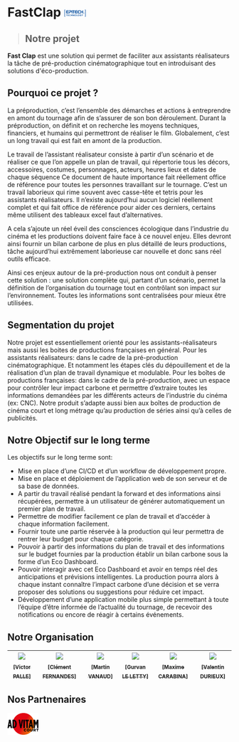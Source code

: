 # FastClap <img width="50" src= "./../assets/epitech-logo.png">

> ## Notre projet

**Fast Clap** est une solution qui permet de faciliter aux assistants réalisateurs la tâche de pré-production cinématographique tout en introduisant des solutions d'éco-production.

## Pourquoi ce projet ?

La préproduction, c’est l’ensemble des démarches et actions à entreprendre en amont du tournage afin de s’assurer de son bon déroulement.
Durant la préproduction, on définit et on recherche les moyens techniques, financiers, et humains qui permettront de réaliser le film. Globalement, c’est un long travail qui est fait en amont de la production.

Le travail de l’assistant réalisateur consiste à partir d’un scénario et de réaliser ce que l’on appelle un plan de travail, qui répertorie tous les décors, accessoires, costumes, personnages, acteurs, heures lieux et dates de chaque séquence Ce document de haute importance fait  réellement office de référence pour toutes les personnes travaillant sur le tournage.
C’est un travail laborieux qui rime souvent avec casse-tête et tetris pour les assistants réalisateurs.
Il n’existe aujourd’hui aucun logiciel réellement complet et qui fait office de référence pour aider ces derniers, certains même utilisent des tableaux excel faut d’alternatives.

A cela s’ajoute un réel éveil des consciences écologique dans l’industrie du cinéma et les productions doivent faire face à ce nouvel enjeu. Elles devront ainsi fournir un bilan carbone de plus en plus détaillé de leurs productions, tâche aujourd’hui extrêmement laborieuse car nouvelle et donc sans réel outils efficace.

Ainsi ces enjeux autour de la pré-production nous ont conduit à penser cette solution : une solution complète qui, partant d’un scénario, permet la définition de l’organisation du tournage tout en contrôlant son impact sur l’environnement. Toutes les informations sont centralisées pour mieux être utilisées.

## Segmentation du projet

Notre projet est essentiellement orienté pour les assistants-réalisateurs mais aussi les boites de productions françaises en général.
Pour les assistants réalisateurs: dans le cadre de la pré-production cinématographique. Et notamment les étapes clés du dépouillement et de la réalisation d’un plan de travail dynamique et modulable.
Pour les boîtes de productions françaises: dans le cadre de la pré-production, avec un espace pour contrôler leur impact carbone et permettre d’extraire toutes les informations demandées par les différents acteurs de l’industrie du cinéma (ex: CNC).  Notre produit s’adapte aussi bien aux boîtes de production de cinéma court et long métrage qu’au production de séries ainsi qu’à celles de publicités.

## Notre Objectif sur le long terme

Les objectifs sur le long terme sont:
- Mise en place d’une CI/CD et d’un workflow de développement propre.
- Mise en place et déploiement de l’application web de son serveur et de sa base de données.
- A partir du travail réalisé pendant la forward et des informations ainsi récupérées, permettre à un utilisateur de générer automatiquement un premier plan de travail.
- Permettre de modifier facilement ce plan de travail et d’accéder à chaque information facilement.
- Fournir toute une partie réservée à la production qui leur permettra de rentrer leur budget pour chaque catégorie.
- Pouvoir à partir des informations du plan de travail et des informations sur le budget fournies par la production établir un bilan carbone sous la forme d’un Eco Dashboard.
- Pouvoir interagir avec cet Eco Dashboard et avoir en temps réel des anticipations et prévisions intelligentes. La production pourra alors à chaque instant connaître l’impact carbone d’une décision et se verra proposer des solutions ou suggestions pour réduire cet impact.
- Développement d’une application mobile plus simple permettant à toute l’équipe d’être informée de l’actualité du tournage, de recevoir des notifications ou encore de réagir à certains événements.

## Notre Organisation

| [<img src="https://github.com/victorpalle.png?size=85" width=85><br><sub>[Victor PALLE]</sub>](https://github.com/victorpalle) | [<img src="https://github.com/Clement-Fernandes.png?size=85" width=85><br><sub>[Clément FERNANDES]</sub>](https://github.com/Clement-Fernandes) | [<img src="https://github.com/martinvanaud.png?size=85" width=85><br><sub>[Martin VANAUD]</sub>](https://github.com/martinvanaud) | [<img src="https://github.com/Gurvan-Le-Letty.png?size=85" width=85><br><sub>[Gurvan LE LETTY]</sub>](https://github.com/Gurvan-Le-Letty) | [<img src="https://github.com/maxime-carabina.png?size=85" width=85><br><sub>[Maxime CARABINA]</sub>](https://github.com/maxime-carabina) | [<img src="https://github.com/ValentinDurieux.png?size=85" width=85><br><sub>[Valentin DURIEUX]</sub>](https://github.com/ValentinDurieux)
| :---: | :---: | :---: | :---: | :---: | :---: |



## Nos Partnenaires

<img width="70" src="../assets/advitamcout-logo.png" href="https://www.instagram.com/advitam_court/?hl=fr">
